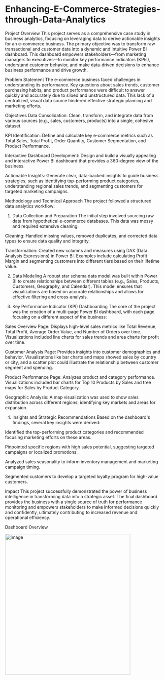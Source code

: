 # Enhancing-E-Commerce-Strategies-through-Data-Analytics

Project Overview
This project serves as a comprehensive case study in business analytics, focusing on leveraging data to derive actionable insights for an e-commerce business. The primary objective was to transform raw transactional and customer data into a dynamic and intuitive Power BI dashboard. This dashboard empowers stakeholders—from marketing managers to executives—to monitor key performance indicators (KPIs), understand customer behavior, and make data-driven decisions to enhance business performance and drive growth.

Problem Statement
The e-commerce business faced challenges in understanding its performance. Key questions about sales trends, customer purchasing habits, and product performance were difficult to answer quickly and accurately due to siloed and unstructured data. This lack of a centralized, visual data source hindered effective strategic planning and marketing efforts.

Objectives
Data Consolidation: Clean, transform, and integrate data from various sources (e.g., sales, customers, products) into a single, cohesive dataset.

KPI Identification: Define and calculate key e-commerce metrics such as Total Sales, Total Profit, Order Quantity, Customer Segmentation, and Product Performance.

Interactive Dashboard Development: Design and build a visually appealing and interactive Power BI dashboard that provides a 360-degree view of the business.

Actionable Insights: Generate clear, data-backed insights to guide business strategies, such as identifying top-performing product categories, understanding regional sales trends, and segmenting customers for targeted marketing campaigns.

Methodology and Technical Approach
The project followed a structured data analytics workflow:

1. Data Collection and Preparation
The initial step involved sourcing raw data from hypothetical e-commerce databases. This data was messy and required extensive cleaning.

Cleaning: Handled missing values, removed duplicates, and corrected data types to ensure data quality and integrity.

Transformation: Created new columns and measures using DAX (Data Analysis Expressions) in Power BI. Examples include calculating Profit Margin and segmenting customers into different tiers based on their lifetime value.

2. Data Modeling
A robust star schema data model was built within Power BI to create relationships between different tables (e.g., Sales, Products, Customers, Geography, and Calendar). This model ensures that visualizations are based on accurate relationships and allows for effective filtering and cross-analysis.

3. Key Performance Indicator (KPI) Dashboarding
The core of the project was the creation of a multi-page Power BI dashboard, with each page focusing on a different aspect of the business:

Sales Overview Page: Displays high-level sales metrics like Total Revenue, Total Profit, Average Order Value, and Number of Orders over time. Visualizations included line charts for sales trends and area charts for profit over time.

Customer Analysis Page: Provides insights into customer demographics and behavior. Visualizations like bar charts and maps showed sales by country or city, and a scatter plot could illustrate the relationship between customer segment and spending.

Product Performance Page: Analyzes product and category performance. Visualizations included bar charts for Top 10 Products by Sales and tree maps for Sales by Product Category.

Geographic Analysis: A map visualization was used to show sales distribution across different regions, identifying key markets and areas for expansion.

4. Insights and Strategic Recommendations
Based on the dashboard's findings, several key insights were derived:

Identified the top-performing product categories and recommended focusing marketing efforts on these areas.

Pinpointed specific regions with high sales potential, suggesting targeted campaigns or localized promotions.

Analyzed sales seasonality to inform inventory management and marketing campaign timing.

Segmented customers to develop a targeted loyalty program for high-value customers.

Impact
This project successfully demonstrated the power of business intelligence in transforming data into a strategic asset. The final dashboard provides the business with a single source of truth for performance monitoring and empowers stakeholders to make informed decisions quickly and confidently, ultimately contributing to increased revenue and operational efficiency.

Dashboard Overview 

<img width="406" height="456" alt="image" src="https://github.com/user-attachments/assets/70368214-1f00-435b-8e62-047a4dcab32c" />

